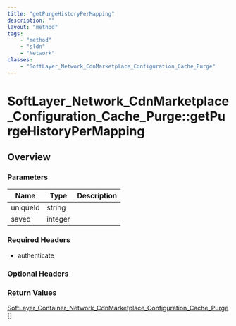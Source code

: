 ```yaml
---
title: "getPurgeHistoryPerMapping"
description: ""
layout: "method"
tags:
    - "method"
    - "sldn"
    - "Network"
classes:
    - "SoftLayer_Network_CdnMarketplace_Configuration_Cache_Purge"
---
```

# SoftLayer_Network_CdnMarketplace_Configuration_Cache_Purge::getPurgeHistoryPerMapping
## Overview 


### Parameters 
|Name | Type | Description |
| --- | --- | --- |
|uniqueId| string| |
|saved| integer| |


### Required Headers
* authenticate

### Optional Headers

### Return Values
<a href='/reference/datatypes/SoftLayer_Container_Network_CdnMarketplace_Configuration_Cache_Purge'>SoftLayer_Container_Network_CdnMarketplace_Configuration_Cache_Purge[] </a>
